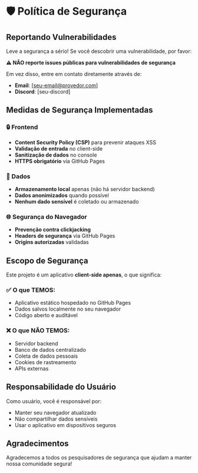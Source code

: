 # 🛡️ Política de Segurança

## Reportando Vulnerabilidades

Leve a segurança a sério! Se você descobrir uma vulnerabilidade, por favor:

**⚠️ NÃO reporte issues públicas para vulnerabilidades de segurança**

Em vez disso, entre em contato diretamente através de:
- **Email**: [seu-email@provedor.com]
- **Discord**: [seu-discord]

## Medidas de Segurança Implementadas

### 🔒 Frontend
- **Content Security Policy (CSP)** para prevenir ataques XSS
- **Validação de entrada** no client-side
- **Sanitização de dados** no console
- **HTTPS obrigatório** via GitHub Pages

### 💾 Dados
- **Armazenamento local** apenas (não há servidor backend)
- **Dados anonimizados** quando possível
- **Nenhum dado sensível** é coletado ou armazenado

### 🌐 Segurança do Navegador
- **Prevenção contra clickjacking**
- **Headers de segurança** via GitHub Pages
- **Origins autorizadas** validadas

## Escopo de Segurança

Este projeto é um aplicativo **client-side apenas**, o que significa:

### ✅ O que TEMOS:
- Aplicativo estático hospedado no GitHub Pages
- Dados salvos localmente no seu navegador
- Código aberto e auditável

### ❌ O que NÃO TEMOS:
- Servidor backend
- Banco de dados centralizado
- Coleta de dados pessoais
- Cookies de rastreamento
- APIs externas

## Responsabilidade do Usuário

Como usuário, você é responsável por:
- Manter seu navegador atualizado
- Não compartilhar dados sensíveis
- Usar o aplicativo em dispositivos seguros

## Agradecimentos

Agradecemos a todos os pesquisadores de segurança que ajudam a manter nossa comunidade segura!